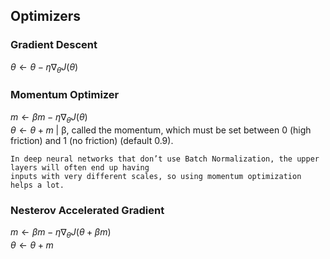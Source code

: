 ## Optimizers

### Gradient Descent
  $\theta \leftarrow \theta - \eta\nabla_\theta J(\theta)$

### Momentum Optimizer
  $m \leftarrow \beta m - \eta\nabla_\theta J(\theta)$ \
  $\theta \leftarrow \theta + m$ | β, called the momentum, which must be set between 0 (high friction) and 1 (no friction) (default 0.9).
      
    In deep neural networks that don’t use Batch Normalization, the upper layers will often end up having 
    inputs with very different scales, so using momentum optimization helps a lot.
    
### Nesterov Accelerated Gradient
  $m \leftarrow \beta m - \eta\nabla_\theta J(\theta + \beta m)$ \
  $\theta \leftarrow \theta + m$
